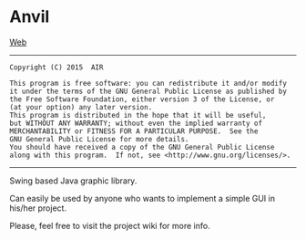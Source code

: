 # Anvil
[Web](http://airlegend.github.io/Anvil/)
***
    Copyright (C) 2015  AIR

    This program is free software: you can redistribute it and/or modify
    it under the terms of the GNU General Public License as published by
    the Free Software Foundation, either version 3 of the License, or
    (at your option) any later version.
    This program is distributed in the hope that it will be useful,
    but WITHOUT ANY WARRANTY; without even the implied warranty of
    MERCHANTABILITY or FITNESS FOR A PARTICULAR PURPOSE.  See the
    GNU General Public License for more details.
    You should have received a copy of the GNU General Public License
    along with this program.  If not, see <http://www.gnu.org/licenses/>.
***
Swing based Java graphic library.

Can easily be used by anyone who wants to implement a simple GUI in his/her project.

Please, feel free to visit the project wiki for more info. 
